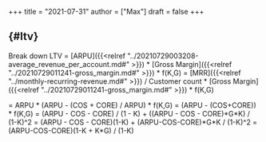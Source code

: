 +++
title = "2021-07-31"
author = ["Max"]
draft = false
+++

## <LTV> {#ltv}

Break down LTV
<LTV> = [ARPU]({{<relref "../20210729003208-average_revenue_per_account.md#" >}}) \* [Gross Margin]({{<relref "../20210729011241-gross_margin.md#" >}}) \* f(K,G)
= [MRR]({{<relref "../monthly-recurring-revenue.md#" >}}) / Customer count \* [Gross Margin]({{<relref "../20210729011241-gross_margin.md#" >}}) \* f(K,G)

= ARPU \* (ARPU - (COS + CORE) / ARPU) \* f(K,G)
= (ARPU - (COS+CORE)) \* f(K,G)
= (ARPU - COS - CORE) / (1 - K) + ((ARPU - COS - CORE)\*G\*K) / (1-K)^2
= (ARPU - COS - CORE)(1-K) + (ARPU-COS-CORE)\*G\*K / (1-K)^2
= (ARPU-COS-CORE)(1-K + K\*G) / (1-K)
